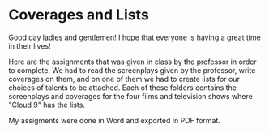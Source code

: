 # Coverages and Lists

Good day ladies and gentlemen! I hope that everyone is having a great time in their lives!

Here are the assignments that was given in class by the professor in order to complete. We had to read the screenplays given by the professor, write coverages on them, and on one of them we had to create lists for our choices of talents to be attached. Each of these folders contains the screenplays and coverages for the four films and television shows where "Cloud 9" has the lists.

My assigments were done in Word and exported in PDF format.
